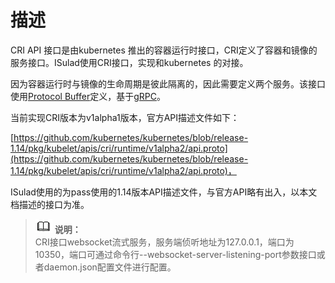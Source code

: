 # 描述<a name="ZH-CN_TOPIC_0184808091"></a>

CRI API 接口是由kubernetes 推出的容器运行时接口，CRI定义了容器和镜像的服务接口。ISulad使用CRI接口，实现和kubernetes 的对接。

因为容器运行时与镜像的生命周期是彼此隔离的，因此需要定义两个服务。该接口使用[Protocol Buffer](https://developers.google.com/protocol-buffers/)定义，基于[gRPC](https://grpc.io/)。

当前实现CRI版本为v1alpha1版本，官方API描述文件如下：

[https://github.com/kubernetes/kubernetes/blob/release-1.14/pkg/kubelet/apis/cri/runtime/v1alpha2/api.proto](https://github.com/kubernetes/kubernetes/blob/release-1.14/pkg/kubelet/apis/cri/runtime/v1alpha2/api.proto)，

ISulad使用的为pass使用的1.14版本API描述文件，与官方API略有出入，以本文档描述的接口为准。

>![](public_sys-resources/icon-note.gif) **说明：**   
>CRI接口websocket流式服务，服务端侦听地址为127.0.0.1，端口为10350，端口可通过命令行--websocket-server-listening-port参数接口或者daemon.json配置文件进行配置。  

